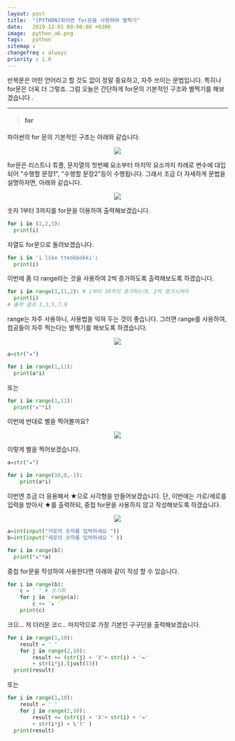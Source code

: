 ```yaml
---
layout: post
title:  "[PYTHON]파이썬 for문을 사용하여 별찍기"
date:   2019-12-01 09:00:00 +0300
image:  python_a6.png
tags:   python
sitemap :
changefreq : always
priority : 1.0
---
```



반복문은 어떤 언어라고 할 것도 없이 정말 중요하고, 자주 쓰이는 문법입니다. 특히나 for문은 더욱 더 그렇죠. 그럼 오늘은 간단하게 for문의 기본적인 구조와 별찍기를 해보겠습니다 .

-------


> #### for

파이썬의 for 문의 기본적인 구조는 아래와 같습니다.  


<center><img src="{{ site.baseurl }}/images/python_a3.png" ></center>  




for문은 리스트나 튜플, 문자열의 첫번째 요소부터 마지막 요소까지 차례로 변수에 대입되어 "수행할 문장1", "수행할 문장2"등이 수행됩니다. 
그래서 조금 더 자세하게 문법을 설명하자면, 아래와 같습니다.  


<center><img src="{{ site.baseurl }}/images/python_a6.png" ></center>  

 
숫자 1부터 3까지를 for문을 이용하여 출력해보겠습니다. 

```python
for i in (1,2,3):
  print(i)
```

자열도 for문으로 돌려보겠습니다.  

```python
for i in 'i like tteokbokki':
  print(i)
```

 이번에 좀 더 range라는 것을 사용하여 2씩 증가하도록 출력해보도록 하겠습니다.  

```python
for i in range(1,11,2): # 1부터 10까지 증가하는데, 2씩 증가시켜라
  print(i)
# 출력 결과 1,3,5,7,9
```

range는 자주 사용하니, 사용법을 익혀 두는 것이 좋습니다. 그러면 range를 사용하여, 컴공들이 자주 찍는다는 별찍기를 해보도록 하겠습니다. 

<center><img src="{{ site.baseurl }}/images/for1.png" ></center>  



```python
a=str("★")

for i in range(1,11):
  print(a*i)
``` 

또는 

```python
for i in range(1,11):
  print("★"*i)
``` 

이번에 반대로 별을 찍어볼까요?


<center><img src="{{ site.baseurl }}/images/for2.png" ></center>  


이렇게 별을 찍어보겠습니다. 

```python
a=str("★")

for i in range(10,0,-1):
    print(a*i)
```

이번엔 조금 더 응용해서 ★으로 사각형을 만들어보겠습니다.
단, 이번에는 가로/세로를 입력을 받아서 ★를 출력하되, 중첩 for문을 사용하지 않고 작성해보도록 하겠습니다.  


<center><img src="{{ site.baseurl }}/images/for3.png" ></center>  




```python
a=int(input("가로의 숫자를 입력하세요 "))
b=int(input("세로의 숫자를 입력하세요 " ))

for i in range(b):
  print("★"*a)
```

중첩 for문을 작성하여 사용한다면 아래와 같이 작성 할 수 있습니다.

```python
for i in range(b):
    c = ' ' # 초기화
    for j in  range(a):
        c += '★ '
    print(c)
```

크으... 저 더러운 코ㄷ..
마지막으로 가장 기본인 구구단을 출력해보겠습니다.


```python 
for i in range(1,10):
    result = ' '
    for j in range(2,10):
        result += (str(j) + 'X'+ str(i) + '=' 
        + str(i*j).ljust(13))
  print(result)
```

또는 

```python
for i in range(1,10):
    result = ' '
    for j in range(2,10):
        result += (str(j) + 'X'+ str(i) + '=' 
        + str(i*j) + \'t' )
  print(result)
```
